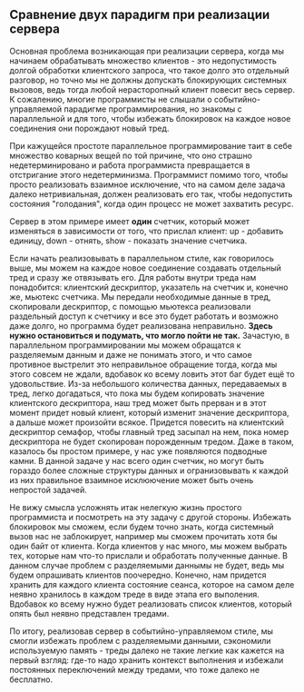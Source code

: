 ## Сравнение двух парадигм при реализации сервера

Основная проблема возникающая при реализации сервера, когда мы начинаем
обрабатывать множество клиентов - это недопустимость долгой обработки
клиентского запроса, что такое долго это отдельный разговор, но точно мы не
должны допускать блокирующих системных вызовов, ведь тогда любой
нерасторопный клиент повесит весь сервер. К сожалению, многие программисты
не слышали о событийно-управляемой парадигме программирования, но
знакомы с параллельной и для того, чтобы избежать блокировок на каждое
новое соединения они порождают новый тред.

При кажущейся простоте параллельное программирование таит в себе множество
коварных вещей по той причине, что оно страшно недетерминировано и работа
программиста превращается в отстригание этого недетерминизма. Программист
помимо того, чтобы просто реализовать взаимное исключение, что на самом
деле задача далеко нетривиальная, должен реализовать его так, чтобы недопустить
состояния "голодания", когда один процесс не может захватить ресурс.

Сервер в этом примере имеет **один** счетчик, который может изменяться в
зависимости от того, что прислал клиент: up - добавить единицу, down -
отнять, show - показать значение счетчика.

Если начать реализовывать в параллельном стиле, как говорилось выше, мы
можем на каждое новое соединение создавать отдельный тред и сразу же
отвязывать его. Для работы внутри треда нам понадобится: клиентский
дескриптор, указатель на счетчик и, конечно же, мьютекс счетчика.
Мы передали необходимые данные в тред, скопировали дескриптор, с помощью
мьютекса реализовали раздельный доступ к счетчику и все это будет работать
и возможно даже долго, но программа будет реализована неправильно. **Здесь
нужно остановиться и подумать, что могло пойти не так.** Зачастую, в
параллельном программировании мы можем обращатся к разделяемым данным и
даже не понимать этого, и что самое противное выстрелит это неправильное
обращение тогда, когда мы этого совсем не ждали, вдобавок ко всему ловить
этот баг будет ещё то удовольствие. Из-за небольшого количества данных,
передаваемых в тред, легко догадаться, что пока мы будем копировать
значение клиентского дескриптора, наш тред может быть прерван и в этот
момент придет новый клиент, который изменит значение дескриптора, а  дальше
может произойти всякое. Придется повесить на клиентский дескриптор семафор,
чтобы главный тред засыпал на нем, пока номер дескриптора не будет
скопирован порожденным тредом. Даже в таком, казалось бы простом примере,
у нас уже появляются подводные камни.
В данной задаче у нас всего один счетчик, но могут быть гораздо
более сложные структуры данных и огранизовывать к каждой из них правильное
взаимное исклюючение может быть очень непростой задачей.

Не вижу смысла усложнять итак нелегкую жизнь простого программиста и
посмотреть на эту задачу с другой стороны.
Избежать блокировок мы сможем, если будем точно знать, когда системный
вызов нас не заблокирует, например мы сможем прочитать хотя бы один байт от
клиента. Когда клиентов у нас много, мы можем выбрать тех, которые нам
что-то прислали и обработать полученные данные. В данном случае проблем с
разделяемыми даннымы не будет, ведь мы будем опрашивать клиентов поочередно.
Конечно, нам придется хранить для каждого клиента состояние сеанса, которое
на самом деле неявно хранилось в каждом треде в виде этапа его выполения.
Вдобавок ко всему нужно будет реализовать список клиентов, который опять
был неявно представлен тредами.

По итогу, реализовав сервер в событийно-управляемом стиле, мы смогли избежать
проблем с разделяемыми данными, сэкономили используемую память - треды
далеко не такие легкие как кажется на первый взгляд: где-то надо хранить
контекст выполнения и избежали постоянных переключений между тредами, что
тоже далеко не бесплатно.
